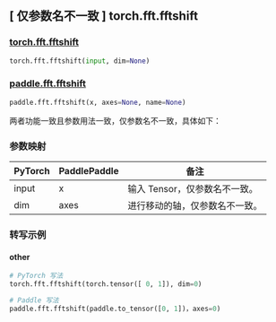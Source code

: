 ## [ 仅参数名不一致 ] torch.fft.fftshift

### [torch.fft.fftshift](https://pytorch.org/docs/1.13/generated/torch.fft.fftshift.html#torch.fft.fftshift)

```python
torch.fft.fftshift(input, dim=None)
```

### [paddle.fft.fftshift](https://www.paddlepaddle.org.cn/documentation/docs/zh/api/paddle/fft/fftshift_cn.html)

```python
paddle.fft.fftshift(x, axes=None, name=None)
```

两者功能一致且参数用法一致，仅参数名不一致，具体如下：
### 参数映射
| PyTorch       | PaddlePaddle | 备注                                                   |
| ------------- | ------------ | ------------------------------------------------------ |
| input           | x           | 输入 Tensor，仅参数名不一致。               |
| dim           | axes           | 进行移动的轴，仅参数名不一致。               |

### 转写示例
#### other
```python
# PyTorch 写法
torch.fft.fftshift(torch.tensor([ 0, 1]), dim=0)

# Paddle 写法
paddle.fft.fftshift(paddle.to_tensor([0, 1])，axes=0)
```
